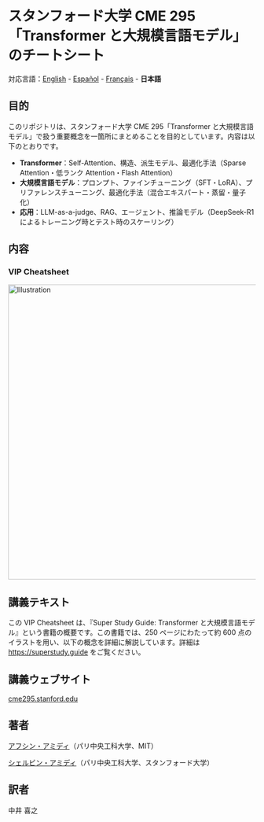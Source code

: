 # スタンフォード大学 CME 295「Transformer と大規模言語モデル」のチートシート
対応言語：[English](https://github.com/afshinea/stanford-cme-295-transformers-large-language-models/tree/main/en) - [Español](https://github.com/afshinea/stanford-cme-295-transformers-large-language-models/tree/main/es) - [Français](https://github.com/afshinea/stanford-cme-295-transformers-large-language-models/tree/main/fr) - **日本語**

## 目的
このリポジトリは、スタンフォード大学 CME 295「Transformer と大規模言語モデル」で扱う重要概念を一箇所にまとめることを目的としています。内容は以下のとおりです。
- **Transformer**：Self-Attention、構造、派生モデル、最適化手法（Sparse Attention・低ランク Attention・Flash Attention）
- **大規模言語モデル**：プロンプト、ファインチューニング（SFT・LoRA）、プリファレンスチューニング、最適化手法（混合エキスパート・蒸留・量子化）
- **応用**：LLM-as-a-judge、RAG、エージェント、推論モデル（DeepSeek-R1 によるトレーニング時とテスト時のスケーリング）

## 内容
### VIP Cheatsheet
<a href="https://github.com/afshinea/stanford-cme-295-transformers-large-language-models/blob/main/ja/cheatsheet-transformers-large-language-models.pdf"><img src="https://cme295.stanford.edu/cheatsheet-ja.png" alt="Illustration" width="600px"/></a>

## 講義テキスト
この VIP Cheatsheet は、『Super Study Guide: Transformer と大規模言語モデル』という書籍の概要です。この書籍では、250 ページにわたって約 600 点のイラストを用い、以下の概念を詳細に解説しています。詳細は https://superstudy.guide をご覧ください。

## 講義ウェブサイト
[cme295.stanford.edu](https://cme295.stanford.edu/)

## 著者
[アフシン・アミディ](https://twitter.com/afshinea)（パリ中央工科大学、MIT）

[シェルビン・アミディ](https://twitter.com/shervinea)（パリ中央工科大学、スタンフォード大学）

## 訳者
中井 喜之
